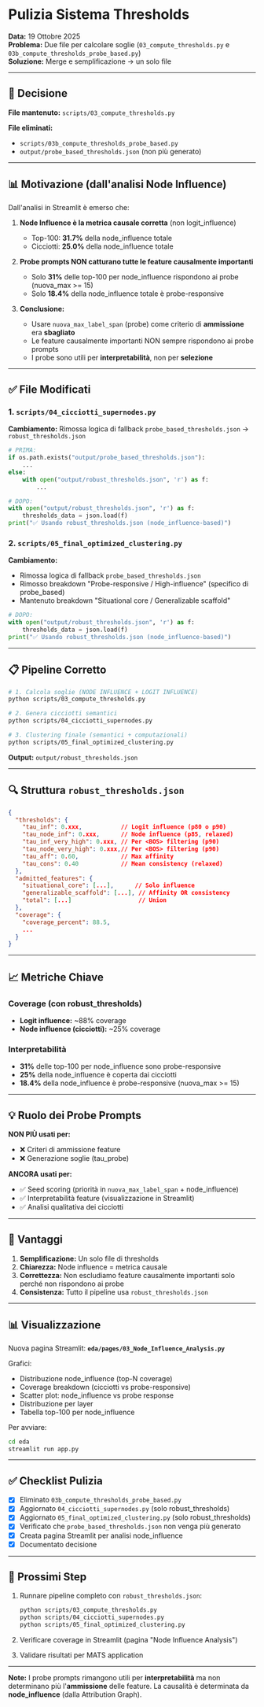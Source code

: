 # Pulizia Sistema Thresholds

**Data:** 19 Ottobre 2025  
**Problema:** Due file per calcolare soglie (`03_compute_thresholds.py` e `03b_compute_thresholds_probe_based.py`)  
**Soluzione:** Merge e semplificazione → un solo file

---

## 🎯 Decisione

**File mantenuto:** `scripts/03_compute_thresholds.py`

**File eliminati:**
- `scripts/03b_compute_thresholds_probe_based.py` 
- `output/probe_based_thresholds.json` (non più generato)

---

## 📊 Motivazione (dall'analisi Node Influence)

Dall'analisi in Streamlit è emerso che:

1. **Node Influence è la metrica causale corretta** (non logit_influence)
   - Top-100: **31.7%** della node_influence totale
   - Cicciotti: **25.0%** della node_influence totale

2. **Probe prompts NON catturano tutte le feature causalmente importanti**
   - Solo **31%** delle top-100 per node_influence rispondono ai probe (nuova_max >= 15)
   - Solo **18.4%** della node_influence totale è probe-responsive

3. **Conclusione:**
   - Usare `nuova_max_label_span` (probe) come criterio di **ammissione** era **sbagliato**
   - Le feature causalmente importanti NON sempre rispondono ai probe prompts
   - I probe sono utili per **interpretabilità**, non per **selezione**

---

## ✅ File Modificati

### 1. `scripts/04_cicciotti_supernodes.py`
**Cambiamento:** Rimossa logica di fallback `probe_based_thresholds.json` → `robust_thresholds.json`

```python
# PRIMA:
if os.path.exists("output/probe_based_thresholds.json"):
    ...
else:
    with open("output/robust_thresholds.json", 'r') as f:
        ...

# DOPO:
with open("output/robust_thresholds.json", 'r') as f:
    thresholds_data = json.load(f)
print("✅ Usando robust_thresholds.json (node_influence-based)")
```

### 2. `scripts/05_final_optimized_clustering.py`
**Cambiamento:** 
- Rimossa logica di fallback `probe_based_thresholds.json`
- Rimosso breakdown "Probe-responsive / High-influence" (specifico di probe_based)
- Mantenuto breakdown "Situational core / Generalizable scaffold"

```python
# DOPO:
with open("output/robust_thresholds.json", 'r') as f:
    thresholds_data = json.load(f)
print("✅ Usando robust_thresholds.json (node_influence-based)")
```

---

## 📋 Pipeline Corretto

```bash
# 1. Calcola soglie (NODE INFLUENCE + LOGIT INFLUENCE)
python scripts/03_compute_thresholds.py

# 2. Genera cicciotti semantici
python scripts/04_cicciotti_supernodes.py

# 3. Clustering finale (semantici + computazionali)
python scripts/05_final_optimized_clustering.py
```

**Output:** `output/robust_thresholds.json`

---

## 🔍 Struttura `robust_thresholds.json`

```json
{
  "thresholds": {
    "tau_inf": 0.xxx,           // Logit influence (p80 o p90)
    "tau_node_inf": 0.xxx,      // Node influence (p85, relaxed)
    "tau_inf_very_high": 0.xxx, // Per <BOS> filtering (p90)
    "tau_node_very_high": 0.xxx,// Per <BOS> filtering (p90)
    "tau_aff": 0.60,            // Max affinity
    "tau_cons": 0.40            // Mean consistency (relaxed)
  },
  "admitted_features": {
    "situational_core": [...],      // Solo influence
    "generalizable_scaffold": [...], // Affinity OR consistency
    "total": [...]                   // Union
  },
  "coverage": {
    "coverage_percent": 88.5,
    ...
  }
}
```

---

## 📈 Metriche Chiave

### Coverage (con robust_thresholds)
- **Logit influence:** ~88% coverage
- **Node influence (cicciotti):** ~25% coverage

### Interpretabilità
- **31%** delle top-100 per node_influence sono probe-responsive
- **25%** della node_influence è coperta dai cicciotti
- **18.4%** della node_influence è probe-responsive (nuova_max >= 15)

---

## 💡 Ruolo dei Probe Prompts

**NON PIÙ usati per:**
- ❌ Criteri di ammissione feature
- ❌ Generazione soglie (tau_probe)

**ANCORA usati per:**
- ✅ Seed scoring (priorità in `nuova_max_label_span` + node_influence)
- ✅ Interpretabilità feature (visualizzazione in Streamlit)
- ✅ Analisi qualitativa dei cicciotti

---

## 🎯 Vantaggi

1. **Semplificazione:** Un solo file di thresholds
2. **Chiarezza:** Node influence = metrica causale
3. **Correttezza:** Non escludiamo feature causalmente importanti solo perché non rispondono ai probe
4. **Consistenza:** Tutto il pipeline usa `robust_thresholds.json`

---

## 📊 Visualizzazione

Nuova pagina Streamlit: **`eda/pages/03_Node_Influence_Analysis.py`**

Grafici:
- Distribuzione node_influence (top-N coverage)
- Coverage breakdown (cicciotti vs probe-responsive)
- Scatter plot: node_influence vs probe response
- Distribuzione per layer
- Tabella top-100 per node_influence

Per avviare:
```bash
cd eda
streamlit run app.py
```

---

## ✅ Checklist Pulizia

- [x] Eliminato `03b_compute_thresholds_probe_based.py`
- [x] Aggiornato `04_cicciotti_supernodes.py` (solo robust_thresholds)
- [x] Aggiornato `05_final_optimized_clustering.py` (solo robust_thresholds)
- [x] Verificato che `probe_based_thresholds.json` non venga più generato
- [x] Creata pagina Streamlit per analisi node_influence
- [x] Documentato decisione

---

## 🚀 Prossimi Step

1. Runnare pipeline completo con `robust_thresholds.json`:
   ```bash
   python scripts/03_compute_thresholds.py
   python scripts/04_cicciotti_supernodes.py
   python scripts/05_final_optimized_clustering.py
   ```

2. Verificare coverage in Streamlit (pagina "Node Influence Analysis")

3. Validare risultati per MATS application

---

**Note:** I probe prompts rimangono utili per **interpretabilità** ma non determinano più l'**ammissione** delle feature. La causalità è determinata da **node_influence** (dalla Attribution Graph).



